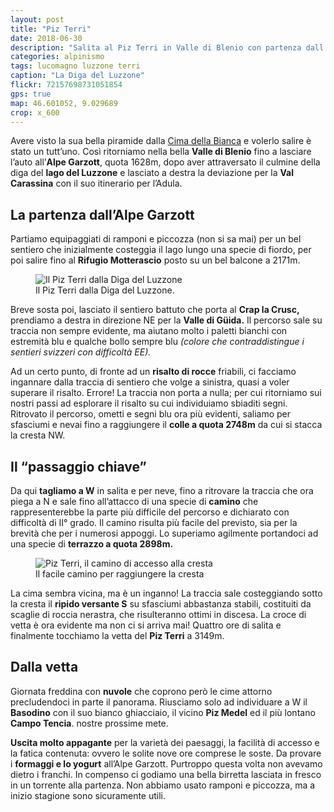 ```yaml
---
layout: post
title: "Piz Terri"
date: 2018-06-30
description: "Salita al Piz Terri in Valle di Blenio con partenza dall’Alpe Garzott (Lago di Luzzone) e il Rifugio Motterascio"
categories: alpinismo
tags: lucomagno luzzone terri
caption: "La Diga del Luzzone"
flickr: 72157698731051854
gps: true
map: 46.601052, 9.029689
crop: x_600
---
```



Avere visto la sua bella piramide dalla [Cima della Bianca](/escursionismo/2018/06/02/cima-della-bianca) e volerlo salire è stato un tutt’uno. Così ritorniamo nella bella **Valle di Blenio** fino a lasciare l’auto all’**Alpe Garzott**, quota 1628m, dopo aver attraversato il culmine della diga del **lago del Luzzone** e lasciato a destra la deviazione per la **Val Carassina** con il suo itinerario per l’Adula. 

## La partenza dall’Alpe Garzott

Partiamo equipaggiati di ramponi e piccozza (non si sa mai) per un bel sentiero che inizialmente costeggia il lago lungo una specie di fiordo, per poi salire fino al **Rifugio Motterascio** posto su un bel balcone a 2171m.

<figure>
    <img src="https://farm2.staticflickr.com/1830/43473091111_bdce14cd3b_c.jpg" alt="Il Piz Terri dalla Diga del Luzzone" /> 
    <figcaption>Il Piz Terri dalla Diga del Luzzone.</figcaption>
</figure>


Breve sosta poi, lasciato il sentiero battuto che porta al **Crap la Crusc,** prendiamo a destra in direzione NE per la **Valle di Güida.** Il percorso sale su traccia non sempre evidente, ma aiutano molto i paletti bianchi con estremità blu e qualche bollo sempre blu *(colore che contraddistingue i sentieri svizzeri con difficoltà EE).* 

Ad un certo punto, di fronte ad un **risalto di rocce** friabili, ci facciamo ingannare dalla traccia di sentiero che volge a sinistra, quasi a voler superare il risalto. Errore! La traccia non porta a nulla; per cui ritorniamo sui nostri passi ad esplorare il risalto su cui individuiamo sbiaditi segni. Ritrovato il percorso, ometti e segni blu ora più evidenti, saliamo per sfasciumi e nevai fino a raggiungere il **colle a quota 2748m** da cui si stacca la cresta NW.

## Il “passaggio chiave”

Da qui **tagliamo a W** in salita e per neve, fino a ritrovare la traccia che ora piega a N e sale fino all’attacco di una specie di **camino** che rappresenterebbe la parte più difficile del percorso e dichiarato con difficoltà di II° grado. Il camino risulta più facile del previsto, sia per la brevità che per i numerosi appoggi. Lo superiamo agilmente portandoci ad una specie di **terrazzo a quota 2898m.**

<figure>
    <img src="https://farm2.staticflickr.com/1788/28586298527_83b7d45cdf_c.jpg" alt="Piz Terri, il camino di accesso alla cresta" /> 
    <figcaption>Il facile camino per raggiungere la cresta</figcaption>
</figure>


La cima sembra vicina, ma è un inganno! La traccia sale costeggiando sotto la cresta il **ripido versante S** su sfasciumi abbastanza stabili, costituiti da scaglie di roccia nerastra, che risulteranno ottimi in discesa. La croce di vetta è ora evidente ma non ci si arriva mai! Quattro ore di salita e finalmente tocchiamo la vetta del **Piz Terri** a 3149m.

## Dalla vetta

Giornata freddina con **nuvole** che coprono però le cime attorno precludendoci in parte il panorama. Riusciamo solo ad individuare a W il **Basodino** con il suo bianco ghiacciaio, il vicino **Piz Medel** ed il più lontano **Campo Tencia**. nostre prossime mete.

**Uscita molto appagante** per la varietà dei paesaggi, la facilità di accesso e la fatica contenuta: ovvero le solite nove ore comprese le soste. Da provare i **formaggi e lo yogurt** all’Alpe Garzott. Purtroppo questa volta non avevamo dietro i franchi. In compenso ci godiamo una bella birretta lasciata in fresco in un torrente alla partenza. Non abbiamo usato ramponi e piccozza, ma a inizio stagione sono sicuramente utili.